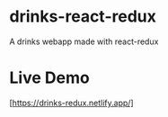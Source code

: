# drinks-react-redux
A drinks webapp made with react-redux

# Live Demo

[https://drinks-redux.netlify.app/]
